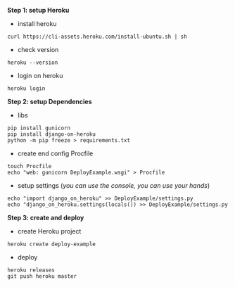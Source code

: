 **Step 1: setup Heroku**
* install heroku
```
curl https://cli-assets.heroku.com/install-ubuntu.sh | sh
```
* check version
```
heroku --version
```
* login on heroku
```
heroku login
```

**Step 2: setup Dependencies**
* libs
```
pip install gunicorn
pip install django-on-heroku
python -m pip freeze > requirements.txt
```
* create end config Procfile
```
touch Procfile
echo "web: gunicorn DeployExample.wsgi" > Procfile
```
* setup settings (*you can use the console, you can use your hands*)
```
echo "import django_on_heroku" >> DeployExample/settings.py
echo "django_on_heroku.settings(locals()) >> DeployExample/settings.py
```

**Step 3: create and deploy**
* create Heroku project
```
heroku create deploy-example
```
* deploy
```
heroku releases
git push heroku master
```
